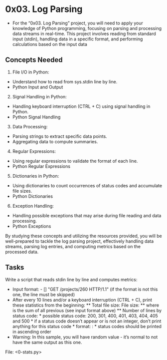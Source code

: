 # 0x03. Log Parsing

* For the “0x03. Log Parsing” project, you will need to apply your knowledge of Python programming, focusing on parsing and processing data streams in real-time. This project involves reading from standard input (stdin), handling data in a specific format, and performing calculations based on the input data

## Concepts Needed
1. File I/O in Python:

* Understand how to read from sys.stdin line by line.
* Python Input and Output

2. Signal Handling in Python:

* Handling keyboard interruption (CTRL + C) using signal handling in Python.
* Python Signal Handling

3. Data Processing:

* Parsing strings to extract specific data points.
* Aggregating data to compute summaries.

4. Regular Expressions:

* Using regular expressions to validate the format of each line.
* Python Regular Expressions

5. Dictionaries in Python:

* Using dictionaries to count occurrences of status codes and accumulate file sizes.
* Python Dictionaries

6. Exception Handling:

* Handling possible exceptions that may arise during file reading and data processing.
* Python Exceptions

By studying these concepts and utilizing the resources provided, you will be well-prepared to tackle the log parsing project, effectively handling data streams, parsing log entries, and computing metrics based on the processed data.

## Tasks
Write a script that reads stdin line by line and computes metrics:

* Input format: <IP Address> - [<date>] "GET /projects/260 HTTP/1.1" <status code> <file size> (if the format is not this one, the line must be skipped)
* After every 10 lines and/or a keyboard interruption (CTRL + C), print these statistics from the beginning:
	** Total file size: File size: <total size>
	** where <total size> is the sum of all previous <file size> (see input format above)
	** Number of lines by status code:
		* possible status code: 200, 301, 400, 401, 403, 404, 405 and 500
		* if a status code doesn’t appear or is not an integer, don’t print anything for this status code
		* format: <status code>: <number>
		* status codes should be printed in ascending order
* Warning: In this sample, you will have random value - it’s normal to not have the same output as this one.

File: <0-stats.py>
